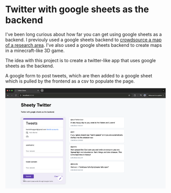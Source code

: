 # Twitter with google sheets as the backend

I've been long curious about how far you can get using google sheets as a backend. I previouly used a google sheets backend to [crowdsource a map of a research area](https://hamishhuggard.github.io/AI-alignment-map/). I've also used a google sheets backend to create maps in a minecraft-like 3D game.

The idea with this project is to create a twitter-like app that uses google sheets as the backend.

A google form to post tweets, which are then added to a google sheet which is pulled by the frontend as a csv to populate the page.

![Preview](preview.png)